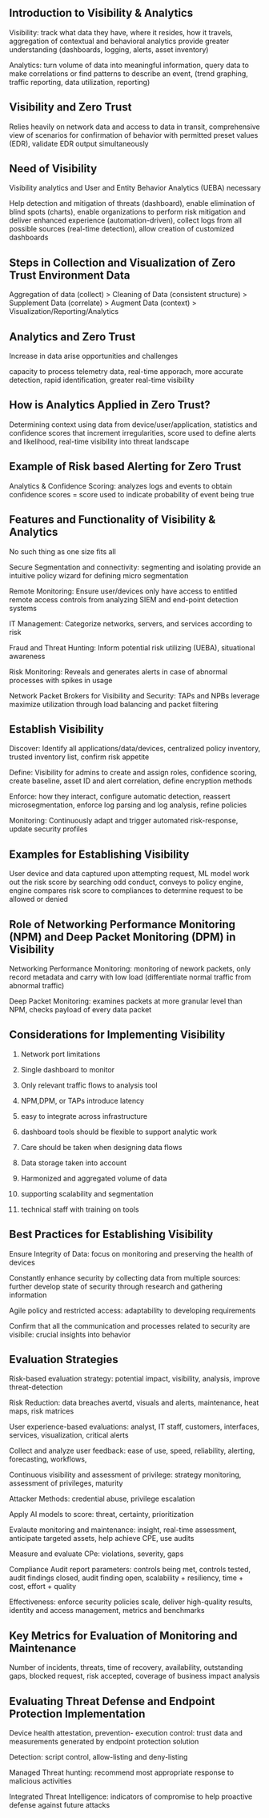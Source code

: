 ## Introduction to Visibility & Analytics

Visibility: track what data they have, where it resides, how it travels, aggregation of contextual and behavioral analytics provide greater understanding (dashboards, logging, alerts, asset inventory)

Analytics: turn volume of data into meaningful information, query data to make correlations or find patterns to describe an event, (trend graphing, traffic reporting, data utilization, reporting)

## Visibility and Zero Trust

Relies heavily on network data and access to data in transit, comprehensive view of scenarios for confirmation of behavior with permitted preset values (EDR), validate EDR output simultaneously

## Need of Visibility

Visibility analytics and User and Entity Behavior Analytics (UEBA) necessary

Help detection and mitigation of threats (dashboard), enable elimination of blind spots (charts), enable organizations to perform risk mitigation and deliver enhanced experience (automation-driven), collect logs from all possible sources (real-time detection), allow creation of customized dashboards

## Steps in Collection and Visualization of Zero Trust Environment Data

Aggregation of data (collect) > Cleaning of Data (consistent structure) > Supplement Data (correlate) > Augment Data (context) > Visualization/Reporting/Analytics

## Analytics and Zero Trust

Increase in data arise opportunities and challenges

capacity to process telemetry data, real-time apporach, more accurate detection, rapid identification, greater real-time visibility

## How is Analytics Applied in Zero Trust?

Determining context using data from device/user/application, statistics and confidence scores that increment irregularities, score used to define alerts and likelihood, real-time visibility into threat landscape

## Example of Risk based Alerting for Zero Trust

Analytics & Confidence Scoring: analyzes logs and events to obtain confidence scores = score used to indicate probability of event being true

## Features and Functionality of Visibility & Analytics

No such thing as one size fits all

Secure Segmentation and connectivity: segmenting and isolating provide an intuitive policy wizard for defining micro segmentation

Remote Monitoring: Ensure user/devices only have access to entitled remote access controls from analyzing SIEM  and end-point detection systems

IT Management: Categorize networks, servers, and services according to risk

Fraud and Threat Hunting: Inform potential risk utilizing (UEBA), situational awareness

Risk Monitoring: Reveals and generates alerts in case of abnormal processes with spikes in usage

Network Packet Brokers for Visibility and Security: TAPs and NPBs leverage maximize utilization through load balancing and packet filtering

## Establish Visibility

Discover: Identify all applications/data/devices, centralized policy inventory, trusted inventory list, confirm risk appetite

Define: Visibility for admins to create and assign roles, confidence scoring, create baseline, asset ID and alert correlation, define encryption methods

Enforce: how they interact, configure automatic detection, reassert microsegmentation, enforce log parsing and log analysis, refine policies

Monitoring: Continuously adapt  and trigger automated risk-response, update security profiles

## Examples for Establishing Visibility

User device and data captured upon attempting request, ML model work out the risk score by searching odd conduct, conveys to policy engine, engine compares risk score to compliances to determine request to be allowed or denied

## Role of Networking Performance Monitoring (NPM) and Deep Packet Monitoring (DPM) in Visibility

Networking Performance Monitoring: monitoring of nework packets, only record metadata and carry with low load (differentiate normal traffic from abnormal traffic)

Deep Packet Monitoring: examines packets at more granular level than NPM, checks payload of every data packet

## Considerations for Implementing Visibility

1) Network port limitations

2) Single dashboard to monitor

3) Only relevant traffic flows to analysis tool

4) NPM,DPM, or TAPs introduce latency

5) easy to integrate across infrastructure

6) dashboard tools should be flexible to support analytic work

7) Care should be taken when designing data flows

8) Data storage taken into account

9) Harmonized and aggregated volume of data

10) supporting scalability and segmentation

11) technical staff with training on tools

## Best Practices for Establishing Visibility

Ensure Integrity of Data: focus on monitoring and preserving the health of devices

Constantly enhance security by collecting data from multiple sources: further develop state of security through research and gathering information

Agile policy and restricted access: adaptability to developing requirements

Confirm that all the communication and processes related to security are visibile: crucial insights into behavior

## Evaluation Strategies

Risk-based evaluation strategy: potential impact, visibility, analysis, improve threat-detection

Risk Reduction: data breaches avertd, visuals and alerts, maintenance, heat maps, risk matrices

User experience-based evaluations: analyst, IT staff, customers, interfaces, services, visualization, critical alerts

Collect and analyze user feedback: ease of use, speed, reliability, alerting, forecasting, workflows,

Continuous visibility and assessment of privilege: strategy monitoring, assessment of privileges, maturity

Attacker Methods: credential abuse, privilege escalation

Apply AI models to score: threat, certainty, prioritization

Evalaute monitoring and maintenance: insight, real-time assessment, anticipate targeted assets, help achieve CPE, use audits

Measure and evaluate CPe: violations, severity, gaps

Compliance Audit report parameters: controls being met, controls tested, audit findings closed, audit finding open, scalability + resiliency, time + cost, effort + quality

Effectiveness: enforce security policies scale, deliver high-quality results, identity and access management, metrics and benchmarks

## Key Metrics for Evaluation of Monitoring and Maintenance

Number of incidents, threats, time of recovery, availability, outstanding gaps, blocked request, risk accepted, coverage of business impact analysis

## Evaluating Threat Defense and Endpoint Protection Implementation

Device health attestation, prevention- execution control: trust data and measurements generated by endpoint protection solution

Detection: script control, allow-listing and deny-listing

Managed Threat hunting: recommend most appropriate response to malicious activities

Integrated Threat Intelligence: indicators of compromise to help proactive defense against future attacks








































